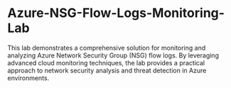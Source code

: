 # Azure-NSG-Flow-Logs-Monitoring-Lab
This lab demonstrates a comprehensive solution for monitoring and analyzing Azure Network Security Group (NSG) flow logs. By leveraging advanced cloud monitoring techniques, the lab provides a practical approach to network security analysis and threat detection in Azure environments.
